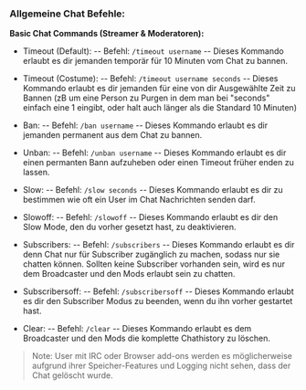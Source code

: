 ### Allgemeine Chat Befehle:
**Basic Chat Commands (Streamer & Moderatoren):**

- Timeout (Default):
-- Befehl: `/timeout username`
-- Dieses Kommando erlaubt es dir jemanden temporär für 10 Minuten vom Chat zu bannen.

- Timeout (Costume):
-- Befehl: `/timeout username seconds`
-- Dieses Kommando erlaubt es dir jemanden für eine von dir Ausgewählte Zeit zu Bannen (zB um eine Person zu Purgen in dem man bei "seconds" einfach eine 1 eingibt, oder halt auch länger als die Standard 10 Minuten)

-  Ban:
-- Befehl: `/ban username`
-- Dieses Kommando erlaubt es dir jemanden permanent aus dem Chat zu bannen.

- Unban:
-- Befehl: `/unban username`
-- Dieses Kommando erlaubt es dir einen permanten Bann aufzuheben oder einen Timeout früher enden zu lassen.

-  Slow:
-- Befehl: `/slow seconds`
-- Dieses Kommando erlaubt es dir zu bestimmen wie oft ein User im Chat Nachrichten senden darf.

-  Slowoff:
-- Befehl: `/slowoff`
-- Dieses Kommando erlaubt es dir den Slow Mode, den du vorher gesetzt hast, zu deaktivieren.

- Subscribers:
-- Befehl: `/subscribers`
-- Dieses Kommando erlaubt es dir denn Chat nur für Subscriber zugänglich zu machen, sodass nur sie chatten können. Sollten keine Subscriber vorhanden sein, wird es nur dem Broadcaster und den Mods erlaubt sein zu chatten.

- Subscribersoff:
-- Befehl: `/subscribersoff`
-- Dieses Kommando erlaubt es dir den Subscriber Modus zu beenden, wenn du ihn vorher gestartet hast.

- Clear:
-- Befehl: `/clear`
-- Dieses Kommando erlaubt es dem Broadcaster und den Mods die komplette Chathistory zu löschen.
>Note: User mit IRC oder Browser add-ons werden es möglicherweise aufgrund ihrer Speicher-Features und Logging nicht sehen, dass der Chat gelöscht wurde.
